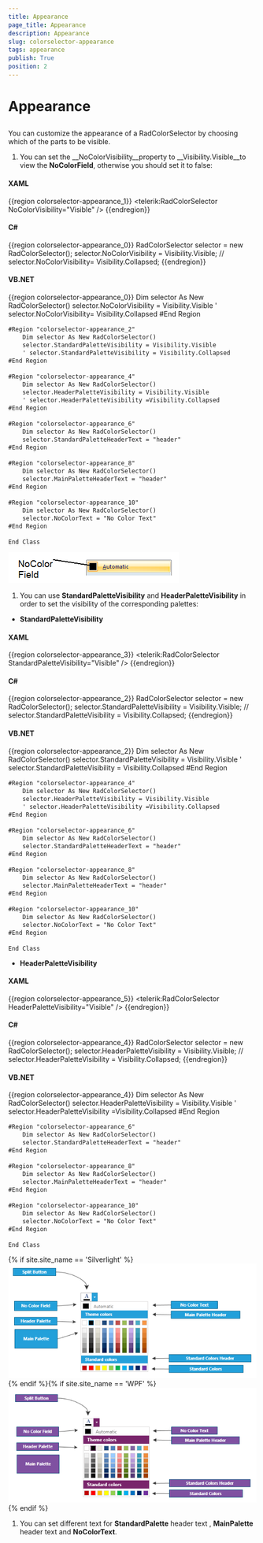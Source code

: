 ```yaml
---
title: Appearance
page_title: Appearance
description: Appearance
slug: colorselector-appearance
tags: appearance
publish: True
position: 2
---
```


# Appearance



## 

You can customize the appearance of a RadColorSelector by choosing which of
					the parts to be visible.
				

1. You can set the __NoColorVisibility__property to __Visibility.Visible__to view the __NoColorField__,
							otherwise you should set it to false:
						

#### __XAML__

{{region colorselector-appearance_1}}
	        <telerik:RadColorSelector NoColorVisibility="Visible" />
	{{endregion}}



#### __C#__

{{region colorselector-appearance_0}}
	RadColorSelector selector = new RadColorSelector();
	selector.NoColorVisibility = Visibility.Visible;
	// selector.NoColorVisibility= Visibility.Collapsed;
	{{endregion}}



#### __VB.NET__

{{region colorselector-appearance_0}}
		Dim selector As New RadColorSelector()
		selector.NoColorVisibility = Visibility.Visible
		' selector.NoColorVisibility= Visibility.Collapsed
	#End Region
	
	#Region "colorselector-appearance_2"
		Dim selector As New RadColorSelector()
		selector.StandardPaletteVisibility = Visibility.Visible
		' selector.StandardPaletteVisibility = Visibility.Collapsed
	#End Region
	
	#Region "colorselector-appearance_4"
		Dim selector As New RadColorSelector()
		selector.HeaderPaletteVisibility = Visibility.Visible
		' selector.HeaderPaletteVisibility =Visibility.Collapsed
	#End Region
	
	#Region "colorselector-appearance_6"
		Dim selector As New RadColorSelector()
		selector.StandardPaletteHeaderText = "header"
	#End Region
	
	#Region "colorselector-appearance_8"
		Dim selector As New RadColorSelector()
		selector.MainPaletteHeaderText = "header"
	#End Region
	
	#Region "colorselector-appearance_10"
		Dim selector As New RadColorSelector()
		selector.NoColorText = "No Color Text"
	#End Region
	
	End Class

![No Color Field](images/NoColorField.png)

1. You can use __StandardPaletteVisibility__ and
							__HeaderPaletteVisibility__ in order to set the visibility of the
							corresponding palettes:
						

* __StandardPaletteVisibility__

#### __XAML__

{{region colorselector-appearance_3}}
	        <telerik:RadColorSelector StandardPaletteVisibility="Visible" />
	{{endregion}}



#### __C#__

{{region colorselector-appearance_2}}
	RadColorSelector selector = new RadColorSelector();
	selector.StandardPaletteVisibility = Visibility.Visible;
	// selector.StandardPaletteVisibility = Visibility.Collapsed;
	{{endregion}}



#### __VB.NET__

{{region colorselector-appearance_2}}
		Dim selector As New RadColorSelector()
		selector.StandardPaletteVisibility = Visibility.Visible
		' selector.StandardPaletteVisibility = Visibility.Collapsed
	#End Region
	
	#Region "colorselector-appearance_4"
		Dim selector As New RadColorSelector()
		selector.HeaderPaletteVisibility = Visibility.Visible
		' selector.HeaderPaletteVisibility =Visibility.Collapsed
	#End Region
	
	#Region "colorselector-appearance_6"
		Dim selector As New RadColorSelector()
		selector.StandardPaletteHeaderText = "header"
	#End Region
	
	#Region "colorselector-appearance_8"
		Dim selector As New RadColorSelector()
		selector.MainPaletteHeaderText = "header"
	#End Region
	
	#Region "colorselector-appearance_10"
		Dim selector As New RadColorSelector()
		selector.NoColorText = "No Color Text"
	#End Region
	
	End Class



* __HeaderPaletteVisibility__

#### __XAML__

{{region colorselector-appearance_5}}
	        <telerik:RadColorSelector HeaderPaletteVisibility="Visible" />
	{{endregion}}



#### __C#__

{{region colorselector-appearance_4}}
	RadColorSelector selector = new RadColorSelector();
	selector.HeaderPaletteVisibility = Visibility.Visible;
	// selector.HeaderPaletteVisibility = Visibility.Collapsed;
	{{endregion}}



#### __VB.NET__

{{region colorselector-appearance_4}}
		Dim selector As New RadColorSelector()
		selector.HeaderPaletteVisibility = Visibility.Visible
		' selector.HeaderPaletteVisibility =Visibility.Collapsed
	#End Region
	
	#Region "colorselector-appearance_6"
		Dim selector As New RadColorSelector()
		selector.StandardPaletteHeaderText = "header"
	#End Region
	
	#Region "colorselector-appearance_8"
		Dim selector As New RadColorSelector()
		selector.MainPaletteHeaderText = "header"
	#End Region
	
	#Region "colorselector-appearance_10"
		Dim selector As New RadColorSelector()
		selector.NoColorText = "No Color Text"
	#End Region
	
	End Class

{% if site.site_name == 'Silverlight' %}![Color Picker StructureSL](images/ColorPickerStructureSL.png){% endif %}{% if site.site_name == 'WPF' %}![Color Picker StructureWPF](images/ColorPickerStructureWPF.png){% endif %}

1. You can set different text for
							__StandardPalette__ header text , __MainPalette__
							header text and __NoColorText__.
						
